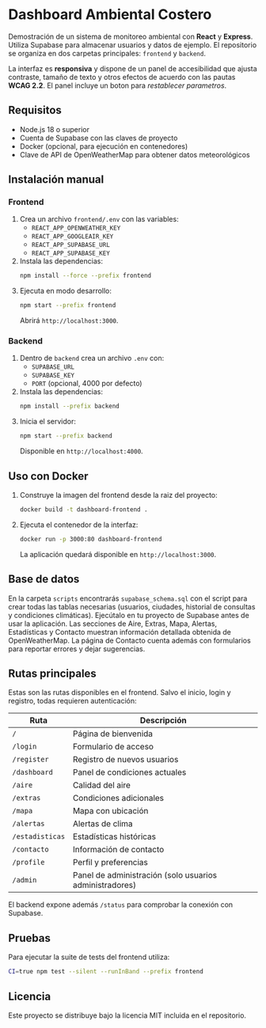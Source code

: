# Dashboard Ambiental Costero

Demostración de un sistema de monitoreo ambiental con **React** y **Express**. Utiliza Supabase para almacenar usuarios y datos de ejemplo. El repositorio se organiza en dos carpetas principales: `frontend` y `backend`.

La interfaz es **responsiva** y dispone de un panel de accesibilidad que ajusta contraste, tamaño de texto y otros efectos de acuerdo con las pautas **WCAG&nbsp;2.2**. El panel incluye un boton para *restablecer parametros*.

## Requisitos
- Node.js 18 o superior
- Cuenta de Supabase con las claves de proyecto
- Docker (opcional, para ejecución en contenedores)
- Clave de API de OpenWeatherMap para obtener datos meteorológicos

## Instalación manual
### Frontend
1. Crea un archivo `frontend/.env` con las variables:
   - `REACT_APP_OPENWEATHER_KEY`
   - `REACT_APP_GOOGLEAIR_KEY`
   - `REACT_APP_SUPABASE_URL`
   - `REACT_APP_SUPABASE_KEY`
2. Instala las dependencias:
   ```bash
   npm install --force --prefix frontend
   ```
3. Ejecuta en modo desarrollo:
   ```bash
   npm start --prefix frontend
   ```
   Abrirá `http://localhost:3000`.

### Backend
1. Dentro de `backend` crea un archivo `.env` con:
   - `SUPABASE_URL`
   - `SUPABASE_KEY`
   - `PORT` (opcional, 4000 por defecto)
2. Instala las dependencias:
   ```bash
   npm install --prefix backend
   ```
3. Inicia el servidor:
   ```bash
   npm start --prefix backend
   ```
   Disponibl​e en `http://localhost:4000`.

## Uso con Docker
1. Construye la imagen del frontend desde la raiz del proyecto:
   ```bash
   docker build -t dashboard-frontend .
   ```
2. Ejecuta el contenedor de la interfaz:
   ```bash
   docker run -p 3000:80 dashboard-frontend
   ```
   La aplicación quedará disponible en `http://localhost:3000`.

## Base de datos
En la carpeta `scripts` encontrarás `supabase_schema.sql` con el script para crear todas las tablas necesarias (usuarios, ciudades, historial de consultas y condiciones climáticas). Ejecútalo en tu proyecto de Supabase antes de usar la aplicación.
Las secciones de Aire, Extras, Mapa, Alertas, Estadísticas y Contacto muestran información detallada obtenida de OpenWeatherMap. La página de Contacto cuenta además con formularios para reportar errores y dejar sugerencias.

## Rutas principales

Estas son las rutas disponibles en el frontend. Salvo el inicio, login y registro, todas requieren autenticación:

| Ruta | Descripción |
|------|-------------|
| `/` | Página de bienvenida |
| `/login` | Formulario de acceso |
| `/register` | Registro de nuevos usuarios |
| `/dashboard` | Panel de condiciones actuales |
| `/aire` | Calidad del aire |
| `/extras` | Condiciones adicionales |
| `/mapa` | Mapa con ubicación |
| `/alertas` | Alertas de clima |
| `/estadisticas` | Estadísticas históricas |
| `/contacto` | Información de contacto |
| `/profile` | Perfil y preferencias |
| `/admin` | Panel de administración (solo usuarios administradores) |

El backend expone además `/status` para comprobar la conexión con Supabase.

## Pruebas
Para ejecutar la suite de tests del frontend utiliza:
```bash
CI=true npm test --silent --runInBand --prefix frontend
```

## Licencia
Este proyecto se distribuye bajo la licencia MIT incluida en el repositorio.
